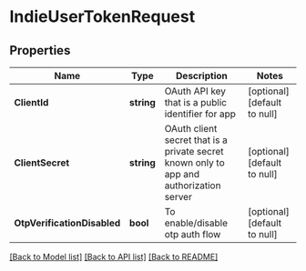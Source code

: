 # IndieUserTokenRequest

## Properties
Name | Type | Description | Notes
------------ | ------------- | ------------- | -------------
**ClientId** | **string** | OAuth API key that is a public identifier for app | [optional] [default to null]
**ClientSecret** | **string** | OAuth client secret that is a private secret known only to app and authorization server | [optional] [default to null]
**OtpVerificationDisabled** | **bool** | To enable/disable otp auth flow | [optional] [default to null]

[[Back to Model list]](../README.md#documentation-for-models) [[Back to API list]](../README.md#documentation-for-api-endpoints) [[Back to README]](../README.md)

